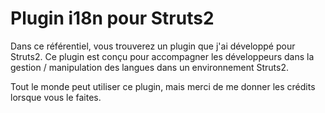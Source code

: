 # Plugin i18n pour Struts2
Dans ce référentiel, vous trouverez un plugin que j'ai développé pour Struts2. Ce plugin est conçu pour accompagner les développeurs dans la gestion / manipulation des langues dans un environnement Struts2.

Tout le monde peut utiliser ce plugin, mais merci de me donner les crédits lorsque vous le faites.